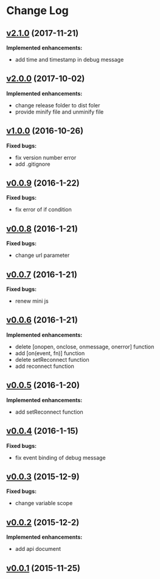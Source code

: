 # Change Log

## [v2.1.0](https://github.com/benjaminchen/browser-websocket/tree/v2.1.0) (2017-11-21)

**Implemented enhancements:**

- add time and timestamp in debug message

## [v2.0.0](https://github.com/benjaminchen/browser-websocket/tree/v2.0.0) (2017-10-02)

**Implemented enhancements:**

- change release folder to dist foler
- provide minify file and unminify file

## [v1.0.0](https://github.com/benjaminchen/browser-websocket/tree/v1.0.0) (2016-10-26)

**Fixed bugs:**

- fix version number error
- add .gitignore

## [v0.0.9](https://github.com/benjaminchen/browser-websocket/tree/v0.0.9) (2016-1-22)

**Fixed bugs:**

- fix error of if condition

## [v0.0.8](https://github.com/benjaminchen/browser-websocket/tree/v0.0.8) (2016-1-21)

**Fixed bugs:**

- change url parameter

## [v0.0.7](https://github.com/benjaminchen/browser-websocket/tree/v0.0.7) (2016-1-21)

**Fixed bugs:**

- renew mini js

## [v0.0.6](https://github.com/benjaminchen/browser-websocket/tree/v0.0.6) (2016-1-21)

**Implemented enhancements:**

- delete [onopen, onclose, onmessage, onerror] function
- add [on(event, fn)] function
- delete setReconnect function
- add reconnect function

## [v0.0.5](https://github.com/benjaminchen/browser-websocket/tree/v0.0.5) (2016-1-20)

**Implemented enhancements:**

- add setReconnect function

## [v0.0.4](https://github.com/benjaminchen/browser-websocket/tree/v0.0.4) (2016-1-15)

**Fixed bugs:**

- fix event binding of debug message

## [v0.0.3](https://github.com/benjaminchen/browser-websocket/tree/v0.0.3) (2015-12-9)

**Fixed bugs:**

- change variable scope

## [v0.0.2](https://github.com/benjaminchen/browser-websocket/tree/v0.0.2) (2015-12-2)

**Implemented enhancements:**

- add api document

## [v0.0.1](https://github.com/benjaminchen/browser-websocket/tree/v0.0.1) (2015-11-25)
